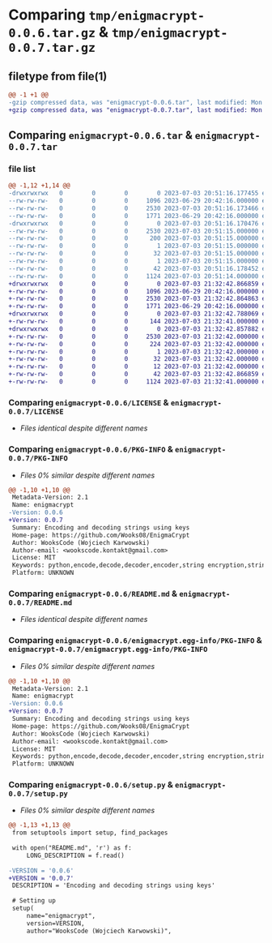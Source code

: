 # Comparing `tmp/enigmacrypt-0.0.6.tar.gz` & `tmp/enigmacrypt-0.0.7.tar.gz`

## filetype from file(1)

```diff
@@ -1 +1 @@
-gzip compressed data, was "enigmacrypt-0.0.6.tar", last modified: Mon Jul  3 20:51:16 2023, max compression
+gzip compressed data, was "enigmacrypt-0.0.7.tar", last modified: Mon Jul  3 21:32:42 2023, max compression
```

## Comparing `enigmacrypt-0.0.6.tar` & `enigmacrypt-0.0.7.tar`

### file list

```diff
@@ -1,12 +1,14 @@
-drwxrwxrwx   0        0        0        0 2023-07-03 20:51:16.177455 enigmacrypt-0.0.6/
--rw-rw-rw-   0        0        0     1096 2023-06-29 20:42:16.000000 enigmacrypt-0.0.6/LICENSE
--rw-rw-rw-   0        0        0     2530 2023-07-03 20:51:16.173466 enigmacrypt-0.0.6/PKG-INFO
--rw-rw-rw-   0        0        0     1771 2023-06-29 20:42:16.000000 enigmacrypt-0.0.6/README.md
-drwxrwxrwx   0        0        0        0 2023-07-03 20:51:16.170476 enigmacrypt-0.0.6/enigmacrypt.egg-info/
--rw-rw-rw-   0        0        0     2530 2023-07-03 20:51:15.000000 enigmacrypt-0.0.6/enigmacrypt.egg-info/PKG-INFO
--rw-rw-rw-   0        0        0      200 2023-07-03 20:51:15.000000 enigmacrypt-0.0.6/enigmacrypt.egg-info/SOURCES.txt
--rw-rw-rw-   0        0        0        1 2023-07-03 20:51:15.000000 enigmacrypt-0.0.6/enigmacrypt.egg-info/dependency_links.txt
--rw-rw-rw-   0        0        0       32 2023-07-03 20:51:15.000000 enigmacrypt-0.0.6/enigmacrypt.egg-info/requires.txt
--rw-rw-rw-   0        0        0        1 2023-07-03 20:51:15.000000 enigmacrypt-0.0.6/enigmacrypt.egg-info/top_level.txt
--rw-rw-rw-   0        0        0       42 2023-07-03 20:51:16.178452 enigmacrypt-0.0.6/setup.cfg
--rw-rw-rw-   0        0        0     1124 2023-07-03 20:51:14.000000 enigmacrypt-0.0.6/setup.py
+drwxrwxrwx   0        0        0        0 2023-07-03 21:32:42.866859 enigmacrypt-0.0.7/
+-rw-rw-rw-   0        0        0     1096 2023-06-29 20:42:16.000000 enigmacrypt-0.0.7/LICENSE
+-rw-rw-rw-   0        0        0     2530 2023-07-03 21:32:42.864863 enigmacrypt-0.0.7/PKG-INFO
+-rw-rw-rw-   0        0        0     1771 2023-06-29 20:42:16.000000 enigmacrypt-0.0.7/README.md
+drwxrwxrwx   0        0        0        0 2023-07-03 21:32:42.788069 enigmacrypt-0.0.7/enigmacrypt/
+-rw-rw-rw-   0        0        0      144 2023-07-03 21:32:41.000000 enigmacrypt-0.0.7/enigmacrypt/__init__.py
+drwxrwxrwx   0        0        0        0 2023-07-03 21:32:42.857882 enigmacrypt-0.0.7/enigmacrypt.egg-info/
+-rw-rw-rw-   0        0        0     2530 2023-07-03 21:32:42.000000 enigmacrypt-0.0.7/enigmacrypt.egg-info/PKG-INFO
+-rw-rw-rw-   0        0        0      224 2023-07-03 21:32:42.000000 enigmacrypt-0.0.7/enigmacrypt.egg-info/SOURCES.txt
+-rw-rw-rw-   0        0        0        1 2023-07-03 21:32:42.000000 enigmacrypt-0.0.7/enigmacrypt.egg-info/dependency_links.txt
+-rw-rw-rw-   0        0        0       32 2023-07-03 21:32:42.000000 enigmacrypt-0.0.7/enigmacrypt.egg-info/requires.txt
+-rw-rw-rw-   0        0        0       12 2023-07-03 21:32:42.000000 enigmacrypt-0.0.7/enigmacrypt.egg-info/top_level.txt
+-rw-rw-rw-   0        0        0       42 2023-07-03 21:32:42.866859 enigmacrypt-0.0.7/setup.cfg
+-rw-rw-rw-   0        0        0     1124 2023-07-03 21:32:41.000000 enigmacrypt-0.0.7/setup.py
```

### Comparing `enigmacrypt-0.0.6/LICENSE` & `enigmacrypt-0.0.7/LICENSE`

 * *Files identical despite different names*

### Comparing `enigmacrypt-0.0.6/PKG-INFO` & `enigmacrypt-0.0.7/PKG-INFO`

 * *Files 0% similar despite different names*

```diff
@@ -1,10 +1,10 @@
 Metadata-Version: 2.1
 Name: enigmacrypt
-Version: 0.0.6
+Version: 0.0.7
 Summary: Encoding and decoding strings using keys
 Home-page: https://github.com/Wooks08/EnigmaCrypt
 Author: WooksCode (Wojciech Karwowski)
 Author-email: <wookscode.kontakt@gmail.com>
 License: MIT
 Keywords: python,encode,decode,decoder,encoder,string encryption,string decryption
 Platform: UNKNOWN
```

### Comparing `enigmacrypt-0.0.6/README.md` & `enigmacrypt-0.0.7/README.md`

 * *Files identical despite different names*

### Comparing `enigmacrypt-0.0.6/enigmacrypt.egg-info/PKG-INFO` & `enigmacrypt-0.0.7/enigmacrypt.egg-info/PKG-INFO`

 * *Files 0% similar despite different names*

```diff
@@ -1,10 +1,10 @@
 Metadata-Version: 2.1
 Name: enigmacrypt
-Version: 0.0.6
+Version: 0.0.7
 Summary: Encoding and decoding strings using keys
 Home-page: https://github.com/Wooks08/EnigmaCrypt
 Author: WooksCode (Wojciech Karwowski)
 Author-email: <wookscode.kontakt@gmail.com>
 License: MIT
 Keywords: python,encode,decode,decoder,encoder,string encryption,string decryption
 Platform: UNKNOWN
```

### Comparing `enigmacrypt-0.0.6/setup.py` & `enigmacrypt-0.0.7/setup.py`

 * *Files 0% similar despite different names*

```diff
@@ -1,13 +1,13 @@
 from setuptools import setup, find_packages
 
 with open("README.md", 'r') as f:
     LONG_DESCRIPTION = f.read()
 
-VERSION = '0.0.6'
+VERSION = '0.0.7'
 DESCRIPTION = 'Encoding and decoding strings using keys'
 
 # Setting up
 setup(
     name="enigmacrypt",
     version=VERSION,
     author="WooksCode (Wojciech Karwowski)",
```


